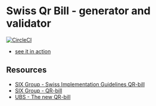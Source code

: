 # Swiss Qr Bill - generator and validator

[![CircleCI](https://circleci.com/gh/Nexysweb/qrbill.svg?style=svg)](https://circleci.com/gh/Nexysweb/workflows/qrbill)

* [see it in action](https://nexysweb.github.io/qrbill/build)

## Resources

* [SIX Group - Swiss Implementation Guidelines QR-bill](https://www.paymentstandards.ch/dam/downloads/ig-qr-bill-en.pdf)
* [SIX Group - QR-bill](https://www.six-group.com/interbank-clearing/en/home/standardization/payment-slips.html)
* [UBS - The new QR-bill](https://www.ubs.com/ch/en/swissbank/corporates/cash-management/zv-migration/payment-slips.html)